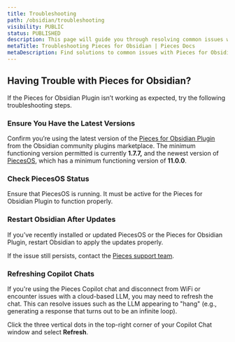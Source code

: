 ```yaml
---
title: Troubleshooting
path: /obsidian/troubleshooting
visibility: PUBLIC
status: PUBLISHED
description: This page will guide you through resolving common issues with the Pieces for Obsidian Plugin and connecting with the Pieces support team or community.
metaTitle: Troubleshooting Pieces for Obsidian | Pieces Docs
metaDescription: Find solutions to common issues with Pieces for Obsidian, including installation, configuration, and AI integration troubleshooting.
---
```


## Having Trouble with Pieces for Obsidian?

If the Pieces for Obsidian Plugin isn’t working as expected, try the following troubleshooting steps.

<on-device-storage />

### Ensure You Have the Latest Versions

Confirm you’re using the latest version of the <a target="_blank" href="https://obsidian.md/plugins?id=pieces-for-developers">Pieces for Obsidian Plugin</a> from the Obsidian community plugins marketplace. The minimum functioning version permitted is currently **1.7.7,** and the newest version of [PiecesOS](/products/core-dependencies/pieces-os), which has a minimum functioning version of **11.0.0**.

### Check PiecesOS Status

Ensure that PiecesOS is running. It must be active for the Pieces for Obsidian Plugin to function properly.

### Restart Obsidian After Updates

If you’ve recently installed or updated PiecesOS or the Pieces for Obsidian Plugin, restart Obsidian to apply the updates properly.

If the issue still persists, contact the <a target="_blank" href="https://getpieces.typeform.com/to/mCjBSIjF#docs-obsidian">Pieces support team</a>.

### Refreshing Copilot Chats

If you're using the Pieces Copilot chat and disconnect from WiFi or encounter issues with a cloud-based LLM, you may need to refresh the chat. This can resolve issues such as the LLM appearing to "hang" (e.g., generating a response that turns out to be an infinite loop).

Click the three vertical dots in the top-right corner of your Copilot Chat window and select **Refresh**.

<Image src="https://storage.googleapis.com/hashnode_product_documentation_assets/obsidian_plugin_assets/troubleshooting/refresh_copilot_chat_OBS.png" alt="" align="center" fullwidth="true" />